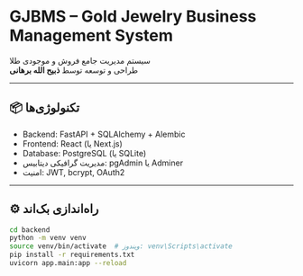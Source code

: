 # GJBMS – Gold Jewelry Business Management System

سیستم مدیریت جامع فروش و موجودی طلا  
طراحی و توسعه توسط **ذبیح الله برهانی**

---

## 📦 تکنولوژی‌ها
- Backend: FastAPI + SQLAlchemy + Alembic
- Frontend: React (یا Next.js)
- Database: PostgreSQL (یا SQLite)
- مدیریت گرافیکی دیتابیس: pgAdmin یا Adminer
- امنیت: JWT, bcrypt, OAuth2

---

## ⚙️ راه‌اندازی بک‌اند

```bash
cd backend
python -m venv venv
source venv/bin/activate  # ویندوز: venv\Scripts\activate
pip install -r requirements.txt
uvicorn app.main:app --reload
